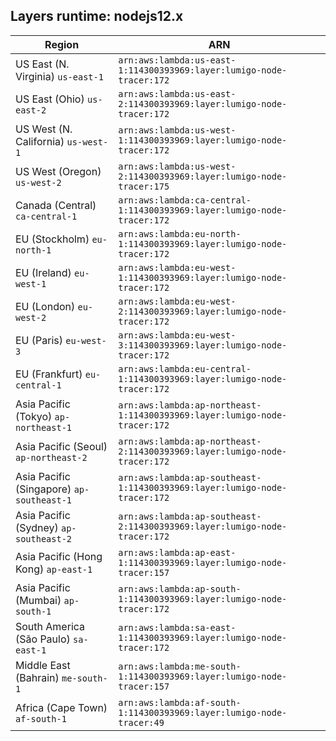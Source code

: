 Layers runtime: nodejs12.x
----
| Region | ARN |
| --- | --- |
|US East (N. Virginia)  `us-east-1`|`arn:aws:lambda:us-east-1:114300393969:layer:lumigo-node-tracer:172`|
|US East (Ohio)  `us-east-2`|`arn:aws:lambda:us-east-2:114300393969:layer:lumigo-node-tracer:172`|
|US West (N. California)  `us-west-1`|`arn:aws:lambda:us-west-1:114300393969:layer:lumigo-node-tracer:172`|
|US West (Oregon)  `us-west-2`|`arn:aws:lambda:us-west-2:114300393969:layer:lumigo-node-tracer:175`|
|Canada (Central)  `ca-central-1`|`arn:aws:lambda:ca-central-1:114300393969:layer:lumigo-node-tracer:172`|
|EU (Stockholm)  `eu-north-1`|`arn:aws:lambda:eu-north-1:114300393969:layer:lumigo-node-tracer:172`|
|EU (Ireland)  `eu-west-1`|`arn:aws:lambda:eu-west-1:114300393969:layer:lumigo-node-tracer:172`|
|EU (London)  `eu-west-2`|`arn:aws:lambda:eu-west-2:114300393969:layer:lumigo-node-tracer:172`|
|EU (Paris)  `eu-west-3`|`arn:aws:lambda:eu-west-3:114300393969:layer:lumigo-node-tracer:172`|
|EU (Frankfurt)  `eu-central-1`|`arn:aws:lambda:eu-central-1:114300393969:layer:lumigo-node-tracer:172`|
|Asia Pacific (Tokyo)  `ap-northeast-1`|`arn:aws:lambda:ap-northeast-1:114300393969:layer:lumigo-node-tracer:172`|
|Asia Pacific (Seoul)  `ap-northeast-2`|`arn:aws:lambda:ap-northeast-2:114300393969:layer:lumigo-node-tracer:172`|
|Asia Pacific (Singapore)  `ap-southeast-1`|`arn:aws:lambda:ap-southeast-1:114300393969:layer:lumigo-node-tracer:172`|
|Asia Pacific (Sydney)  `ap-southeast-2`|`arn:aws:lambda:ap-southeast-2:114300393969:layer:lumigo-node-tracer:172`|
|Asia Pacific (Hong Kong)  `ap-east-1`|`arn:aws:lambda:ap-east-1:114300393969:layer:lumigo-node-tracer:157`|
|Asia Pacific (Mumbai)  `ap-south-1`|`arn:aws:lambda:ap-south-1:114300393969:layer:lumigo-node-tracer:172`|
|South America (São Paulo)  `sa-east-1`|`arn:aws:lambda:sa-east-1:114300393969:layer:lumigo-node-tracer:172`|
|Middle East (Bahrain)  `me-south-1`|`arn:aws:lambda:me-south-1:114300393969:layer:lumigo-node-tracer:157`|
|Africa (Cape Town)  `af-south-1`|`arn:aws:lambda:af-south-1:114300393969:layer:lumigo-node-tracer:49`|

